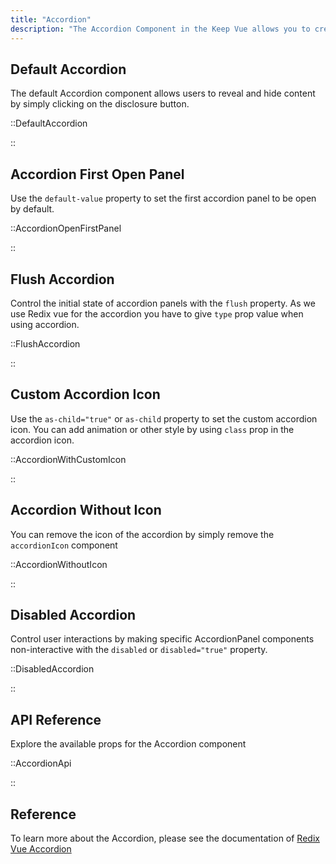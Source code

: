 ```yaml
---
title: "Accordion"
description: "The Accordion Component in the Keep Vue allows you to create collapsible sections of content, commonly known as accordions. Users can toggle the visibility of the content by clicking on the disclosure button. With customizable options for the theme, open state, type, and state, you can create accordion components that fit seamlessly into your design and provide an intuitive user experience."
---
```


## Default Accordion

The default Accordion component allows users to reveal and hide content by simply clicking on the disclosure button.

::DefaultAccordion

::

## Accordion First Open Panel

Use the `default-value` property to set the first accordion panel to be open by default.

::AccordionOpenFirstPanel

::

## Flush Accordion

Control the initial state of accordion panels with the `flush` property. As we use Redix vue for the accordion you have to give `type` prop value when using accordion.

::FlushAccordion

::

## Custom Accordion Icon

Use the `as-child="true"` or `as-child` property to set the custom accordion icon. You can add animation or other style by using `class` prop in the accordion icon.

::AccordionWithCustomIcon

::

## Accordion Without Icon

You can remove the icon of the accordion by simply remove the `accordionIcon` component

::AccordionWithoutIcon

::

## Disabled Accordion

Control user interactions by making specific AccordionPanel components non-interactive with the `disabled` or `disabled="true"` property.

::DisabledAccordion

::

## API Reference

Explore the available props for the Accordion component

::AccordionApi

::

## Reference

To learn more about the Accordion, please see the documentation of [Redix Vue Accordion](https://www.radix-vue.com/components/accordion)
